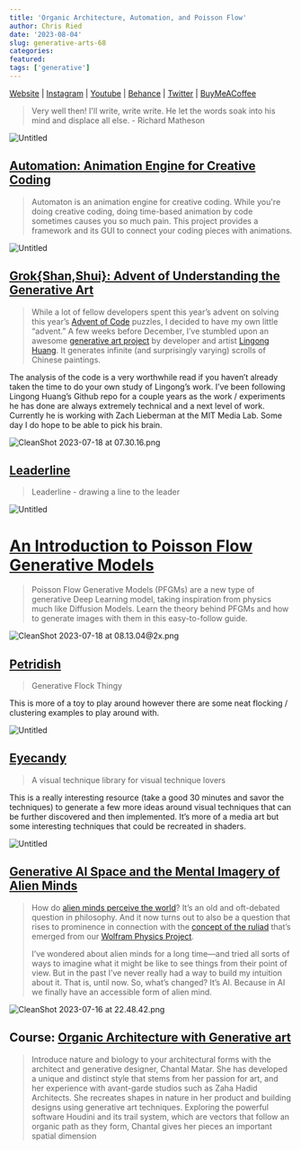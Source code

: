 ```yaml
---
title: 'Organic Architecture, Automation, and Poisson Flow'
author: Chris Ried
date: '2023-08-04'
slug: generative-arts-68
categories: 
featured: 
tags: ['generative']
---
```


[Website](https://www.generativecollective.com/) |  [Instagram](https://www.instagram.com/generate.collective/) | [Youtube](https://www.youtube.com/channel/UCBOYyqA-mqyoTSJ8pO9sQiA) | [Behance](https://www.behance.net/generatecoll) | [Twitter](https://twitter.com/generatecoll) | [BuyMeACoffee](https://www.buymeacoffee.com/generatecoll)

> Very well then! I'll write, write write. He let the words soak into his mind and displace all else. - Richard Matheson
> 

![Untitled](https://s3-us-west-2.amazonaws.com/secure.notion-static.com/610bf608-f1c5-4145-a716-0811df03fcfc/Untitled.png)

## [Automation: Animation Engine for Creative Coding](https://github.com/0b5vr/automaton)

> Automaton is an animation engine for creative coding. While you're doing creative coding, doing time-based animation by code sometimes causes you so much pain. This project provides a framework and its GUI to connect your coding pieces with animations.
> 

![Untitled](https://s3-us-west-2.amazonaws.com/secure.notion-static.com/f8028b7f-ecda-40a1-8505-051a6efd7970/Untitled.png)

## [Grok{Shan,Shui}: Advent of Understanding the Generative Art](https://zverok.space/blog/2021-12-28-grok-shan-shui.html)

> While a lot of fellow developers spent this year’s advent on solving this year’s [Advent of Code](https://adventofcode.com/) puzzles, I decided to have my own little “advent.” A few weeks before December, I’ve stumbled upon an awesome [generative art project](https://github.com/LingDong-/shan-shui-inf) by developer and artist [Lingong Huang](https://github.com/LingDong-). It generates infinite (and surprisingly varying) scrolls of Chinese paintings.
> 

The analysis of the code is a very worthwhile read if you haven’t already taken the time to do your own study of Lingong’s work.  I’ve been following Lingong Huang’s Github repo for a couple years as the work / experiments he has done are always extremely technical and a next level of work. Currently he is working with Zach Lieberman at the MIT Media Lab. Some day I do hope to be able to pick his brain. 

![CleanShot 2023-07-18 at 07.30.16.png](https://s3-us-west-2.amazonaws.com/secure.notion-static.com/06827ba0-105d-4d1a-b0a3-5a00e84517dd/CleanShot_2023-07-18_at_07.30.16.png)

## [Leaderline](https://anseki.github.io/leader-line/)

> Leaderline - drawing a line to the leader
> 

![Untitled](https://s3-us-west-2.amazonaws.com/secure.notion-static.com/f6c7b9aa-b39d-4ad1-b4f1-da1de9b35c78/Untitled.png)

# **[An Introduction to Poisson Flow Generative Models](https://www.assemblyai.com/blog/an-introduction-to-poisson-flow-generative-models/)**

> Poisson Flow Generative Models (PFGMs) are a new type of generative Deep Learning model, taking inspiration from physics much like Diffusion Models. Learn the theory behind PFGMs and how to generate images with them in this easy-to-follow guide.
> 

![CleanShot 2023-07-18 at 08.13.04@2x.png](https://s3-us-west-2.amazonaws.com/secure.notion-static.com/b698f055-c589-4e89-b22f-656d1c63844d/CleanShot_2023-07-18_at_08.13.042x.png)

## [Petridish](https://jozefm.dev/petridish/)

> Generative Flock Thingy
> 

This is more of a toy to play around however there are some neat flocking / clustering examples to play around with. 

![Untitled](https://s3-us-west-2.amazonaws.com/secure.notion-static.com/1b93449d-6653-4aed-8e06-a24e025361fe/Untitled.png)

## **[Eyecandy](https://eycndy.co/)**

> A visual technique library for visual technique lovers
> 

This is a really interesting resource (take a good 30 minutes and savor the techniques) to generate a few more ideas around visual techniques that can be further discovered and then implemented. It’s more of a media art but some interesting techniques that could be recreated in shaders.

![Untitled](https://s3-us-west-2.amazonaws.com/secure.notion-static.com/4cc2b31b-c1ba-45d2-a64e-55d18e1ab1fe/Untitled.png)

## [Generative AI Space and the Mental Imagery of Alien Minds](https://writings.stephenwolfram.com/2023/07/generative-aia-space-and-the-mental-imagery-of-alien-minds/)

> How do [alien minds perceive the world](https://writings.stephenwolfram.com/category/language-and-communication/)? It’s an old and oft-debated question in philosophy. And it now turns out to also be a question that rises to prominence in connection with the [concept of the ruliad](https://writings.stephenwolfram.com/2021/11/the-concept-of-the-ruliad/) that’s emerged from our [Wolfram Physics Project](https://www.wolframphysics.org/).
> 
> 
> I’ve wondered about alien minds for a long time—and tried all sorts of ways to imagine what it might be like to see things from their point of view. But in the past I’ve never really had a way to build my intuition about it. That is, until now. So, what’s changed? It’s AI. Because in AI we finally have an accessible form of alien mind.
> 

![CleanShot 2023-07-16 at 22.48.42.png](https://s3-us-west-2.amazonaws.com/secure.notion-static.com/eb804456-67fc-4fc8-96c2-ca640249c487/CleanShot_2023-07-16_at_22.48.42.png)

## Course: **[Organic Architecture with Generative art](https://www.domestika.org/en/courses/4131-organic-architecture-with-generative-art)**

> Introduce nature and biology to your architectural forms with the architect and generative designer, Chantal Matar. She has developed a unique and distinct style that stems from her passion for art, and her experience with avant-garde studios such as Zaha Hadid Architects. She recreates shapes in nature in her product and building designs using generative art techniques. Exploring the powerful software Houdini and its trail system, which are vectors that follow an organic path as they form, Chantal gives her pieces an important spatial dimension
>